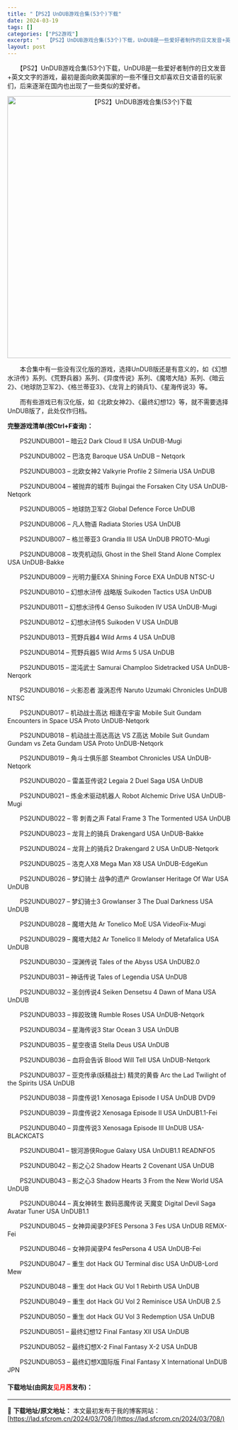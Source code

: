 ```yaml
---
title: "【PS2】UnDUB游戏合集(53个)下载"
date: 2024-03-19
tags: []
categories: ["PS2游戏"]
excerpt: "　　【PS2】UnDUB游戏合集(53个)下载，UnDUB是一些爱好者制作的日文发音+英文文字的游戏，最初是面向欧美国家的一些不懂日文却喜欢日文语音的玩家们，后来逐渐在国内也出现了一些类似的爱好者。 　　本合集中有一些没有汉化版的游戏，选择UnDUB版还是有意义的，如《幻想水浒传》系列、《荒野兵器》&hellip;"
layout: post
---
```


 <p>　　【PS2】UnDUB游戏合集(53个)下载，UnDUB是一些爱好者制作的日文发音+英文文字的游戏，最初是面向欧美国家的一些不懂日文却喜欢日文语音的玩家们，后来逐渐在国内也出现了一些类似的爱好者。</p> <p align="center"><img align="" border="0" src="https://lad.sfcrom.cn/wp-content/uploads/2024/03/20240319_65f999a07b074.webp" width="590" alt="【PS2】UnDUB游戏合集(53个)下载" /></p> <p>　　本合集中有一些没有汉化版的游戏，选择UnDUB版还是有意义的，如《幻想水浒传》系列、《荒野兵器》系列、《异度传说》系列、《魔塔大陆》系列、《暗云2》、《地球防卫军2》、《格兰蒂亚3》、《龙背上的骑兵1》、《星海传说3》等。</p> <p>　　而有些游戏已有汉化版，如《北欧女神2》、《最终幻想12》等，就不需要选择UnDUB版了，此处仅作归档。</p> <p><strong>完整游戏清单(按Ctrl+F查询)：</strong></p> <p>　　PS2UNDUB001 &ndash; 暗云2 Dark Cloud II USA UnDUB-Mugi</p> <p>　　PS2UNDUB002 &ndash; 巴洛克 Baroque USA UnDUB &ndash; Netqork</p> <p>　　PS2UNDUB003 &ndash; 北欧女神2 Valkyrie Profile 2 Silmeria USA UnDUB</p> <p>　　PS2UNDUB004 &ndash; 被抛弃的城市 Bujingai the Forsaken City USA UnDUB-Netqork</p> <p>　　PS2UNDUB005 &ndash; 地球防卫军2 Global Defence Force UnDUB</p> <p>　　PS2UNDUB006 &ndash; 凡人物语 Radiata Stories USA UnDUB</p> <p>　　PS2UNDUB007 &ndash; 格兰蒂亚3 Grandia III USA UnDUB PROTO-Mugi</p> <p>　　PS2UNDUB008 &ndash; 攻壳机动队 Ghost in the Shell Stand Alone Complex USA UnDUB-Bakke</p> <p>　　PS2UNDUB009 &ndash; 光明力量EXA Shining Force EXA UnDUB NTSC-U</p> <p>　　PS2UNDUB010 &ndash; 幻想水浒传 战略版 Suikoden Tactics USA UnDUB</p> <p>　　PS2UNDUB011 &ndash; 幻想水浒传4 Genso Suikoden IV USA UnDUB-Mugi</p> <p>　　PS2UNDUB012 &ndash; 幻想水浒传5 Suikoden V USA UnDUB</p> <p>　　PS2UNDUB013 &ndash; 荒野兵器4 Wild Arms 4 USA UnDUB</p> <p>　　PS2UNDUB014 &ndash; 荒野兵器5 Wild Arms 5 USA UnDUB</p> <p>　　PS2UNDUB015 &ndash; 混沌武士 Samurai Champloo Sidetracked USA UnDUB-Nerqork</p> <p>　　PS2UNDUB016 &ndash; 火影忍者 漩涡忍传 Naruto Uzumaki Chronicles UnDUB NTSC</p> <p>　　PS2UNDUB017 &ndash; 机动战士高达 相逢在宇宙 Mobile Suit Gundam Encounters in Space USA Proto UnDUB-Netqork</p> <p>　　PS2UNDUB018 &ndash; 机动战士高达高达 VS Z高达 Mobile Suit Gundam Gundam vs Zeta Gundam USA Proto UnDUB-Netqork</p> <p>　　PS2UNDUB019 &ndash; 角斗士俱乐部 Steambot Chronicles USA UnDUB-Netqork</p> <p>　　PS2UNDUB020 &ndash; 雷盖亚传说2 Legaia 2 Duel Saga USA UnDUB</p> <p>　　PS2UNDUB021 &ndash; 炼金术驱动机器人 Robot Alchemic Drive USA UnDUB-Mugi</p> <p>　　PS2UNDUB022 &ndash; 零 刺青之声 Fatal Frame 3 The Tormented USA UnDUB</p> <p>　　PS2UNDUB023 &ndash; 龙背上的骑兵 Drakengard USA UnDUB-Bakke</p> <p>　　PS2UNDUB024 &ndash; 龙背上的骑兵2 Drakengard 2 USA UnDUB-Netqork</p> <p>　　PS2UNDUB025 &ndash; 洛克人X8 Mega Man X8 USA UnDUB-EdgeKun</p> <p>　　PS2UNDUB026 &ndash; 梦幻骑士 战争的遗产 Growlanser Heritage Of War USA UnDUB</p> <p>　　PS2UNDUB027 &ndash; 梦幻骑士3 Growlanser 3 The Dual Darkness USA UnDUB</p> <p>　　PS2UNDUB028 &ndash; 魔塔大陆 Ar Tonelico MoE USA VideoFix-Mugi</p> <p>　　PS2UNDUB029 &ndash; 魔塔大陆2 Ar Tonelico II Melody of Metafalica USA UnDUB</p> <p>　　PS2UNDUB030 &ndash; 深渊传说 Tales of the Abyss USA UnDUB2.0</p> <p>　　PS2UNDUB031 &ndash; 神话传说 Tales of Legendia USA UnDUB</p> <p>　　PS2UNDUB032 &ndash; 圣剑传说4 Seiken Densetsu 4 Dawn of Mana USA UnDUB</p> <p>　　PS2UNDUB033 &ndash; 摔跤玫瑰 Rumble Roses USA UnDUB-Netqork</p> <p>　　PS2UNDUB034 &ndash; 星海传说3 Star Ocean 3 USA UnDUB</p> <p>　　PS2UNDUB035 &ndash; 星空夜语 Stella Deus USA UnDUB</p> <p>　　PS2UNDUB036 &ndash; 血将会告诉 Blood Will Tell USA UnDUB-Netqork</p> <p>　　PS2UNDUB037 &ndash; 亚克传承(妖精战士) 精灵的黄昏 Arc the Lad Twilight of the Spirits USA UnDUB</p> <p>　　PS2UNDUB038 &ndash; 异度传说1 Xenosaga Episode I USA UnDUB DVD9</p> <p>　　PS2UNDUB039 &ndash; 异度传说2 Xenosaga Episode II USA UnDUB1.1-Fei</p> <p>　　PS2UNDUB040 &ndash; 异度传说3 Xenosaga Episode III UnDUB USA-BLACKCATS</p> <p>　　PS2UNDUB041 &ndash; 银河游侠Rogue Galaxy USA UnDUB1.1 READNFO5</p> <p>　　PS2UNDUB042 &ndash; 影之心2 Shadow Hearts 2 Covenant USA UnDUB</p> <p>　　PS2UNDUB043 &ndash; 影之心3 Shadow Hearts 3 From the New World USA UnDUB</p> <p>　　PS2UNDUB044 &ndash; 真女神转生 数码恶魔传说 天魔变 Digital Devil Saga Avatar Tuner USA UnDUB1.1</p> <p>　　PS2UNDUB045 &ndash; 女神异闻录P3FES Persona 3 Fes USA UnDUB REMiX-Fei</p> <p>　　PS2UNDUB046 &ndash; 女神异闻录P4 fesPersona 4 USA UnDUB-Fei</p> <p>　　PS2UNDUB047 &ndash; 重生 dot Hack GU Terminal disc USA UnDUB-Lord Mew</p> <p>　　PS2UNDUB048 &ndash; 重生 dot Hack GU Vol 1 Rebirth USA UnDUB</p> <p>　　PS2UNDUB049 &ndash; 重生 dot Hack GU Vol 2 Reminisce USA UnDUB 2.5</p> <p>　　PS2UNDUB050 &ndash; 重生 dot Hack GU Vol 3 Redemption USA UnDUB</p> <p>　　PS2UNDUB051 &ndash; 最终幻想12 Final Fantasy XII USA UnDUB</p> <p>　　PS2UNDUB052 &ndash; 最终幻想X-2 Final Fantasy X-2 USA UnDUB</p> <p>　　PS2UNDUB053 &ndash; 最终幻想X国际版 Final Fantasy X International UnDUB JPN</p> <p><h4>下载地址(由网友<font color="red">见月茜</font>发布)：</h4></p> 

---
📖 **下载地址/原文地址：** 本文最初发布于我的博客网站：[https://lad.sfcrom.cn/2024/03/708/](https://lad.sfcrom.cn/2024/03/708/)
